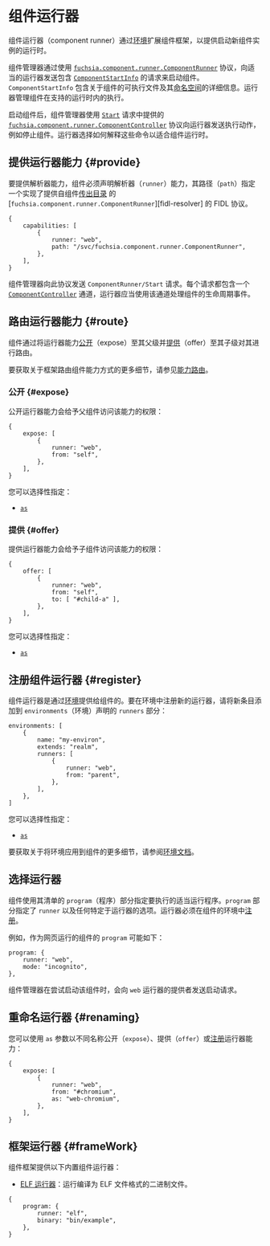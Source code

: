 <!--
# Component Runners
 -->
# 组件运行器

<!--
Component runners extend the component framework through an
[environment][glossary.environment] to provide a runtime for launching new
component instances.
 -->
组件运行器（component runner）通过[环境][glossary.environment]扩展组件框架，以提供启动新组件实例的运行时。

<!--
Component manager launches components by sending a request containing
[`ComponentStartInfo`][fidl-runner] to the appropriate runner using the
[`fuchsia.component.runner.ComponentRunner`][fidl-runner] protocol.
The `ComponentStartInfo` contains details about the component's executable and
its [namespace][glossary.namespace]. The runner manages the component's
execution within the supported runtime.
 -->
 <!--TODO-->
组件管理器通过使用 [`fuchsia.component.runner.ComponentRunner`][fidl-runner] 协议，向适当的运行器发送包含 [`ComponentStartInfo`][fidl-runner] 的请求来启动组件。`ComponentStartInfo` 包含关于组件的可执行文件及其[命名空间][glossary.namespace]的详细信息。运行器管理组件在支持的运行时内的执行。

<!--
After starting the component, component manager uses the
[`fuchsia.component.runner.ComponentController`][fidl-runner] protocol provided
in the [`Start`][fidl-runner] request to send execution actions to the runner,
such as stopping the component. The runner chooses how to interpret these
commands as appropriate to the component runtime.
 -->
启动组件后，组件管理器使用 [`Start`][fidl-runner] 请求中提供的 [`fuchsia.component.runner.ComponentController`][fidl-runner] 协议向运行器发送执行动作，例如停止组件。运行器选择如何解释这些命令以适合组件运行时。

<!--
## Providing runner capabilities {#provide}
 -->
## 提供运行器能力 {#provide}

<!--
To provide a runner capability, a component must declare a `runner`
capability, whose `path` designates a FIDL protocol implementing
[`fuchsia.component.runner.ComponentRunner`][fidl-runner] served from the
component's [outgoing directory][glossary.outgoing-directory].
 -->
要提供解析器能力，组件必须声明解析器（`runner`）能力，其路径（`path`）指定一个实现了提供自组件[传出目录][glossary.outgoing-directory] 的 [`fuchsia.component.runner.ComponentRunner`][fidl-resolver] 的 FIDL 协议。

```json5
{
    capabilities: [
        {
            runner: "web",
            path: "/svc/fuchsia.component.runner.ComponentRunner",
        },
    ],
}
```

<!--
Component manager sends `ComponentRunner/Start` requests to this protocol.
Each request includes a [`ComponentController`][fidl-controller] channel which
the runner should serve to handle lifecycle events for the component.
 -->
组件管理器向此协议发送 `ComponentRunner/Start` 请求。每个请求都包含一个 [`ComponentController`][fidl-controller] 通道，运行器应当使用该通道处理组件的生命周期事件。

<!--
## Routing runner capabilities {#route}
 -->
## 路由运行器能力 {#route}

<!--
Components route runner capabilities by [exposing](#expose) them to their
parent and [offering](#offer) them to their children.
 -->
组件通过将运行器能力[公开](#expose)（expose）至其父级并[提供](#offer)（offer）至其子级对其进行路由。

<!--
For more details on how the framework routes component capabilities,
see [capability routing][capability-routing].
 -->
要获取关于框架路由组件能力方式的更多细节，请参见[能力路由][capability-routing]。

<!--
### Exposing {#expose}
 -->
### 公开 {#expose}

<!--
Exposing a runner capability gives the component's parent access to that
capability:
 -->
公开运行器能力会给予父组件访问该能力的权限：

```json5
{
    expose: [
        {
            runner: "web",
            from: "self",
        },
    ],
}
```

<!--
You may optionally specify:
 -->
您可以选择性指定：

* [`as`](#renaming)

<!--
### Offering {#offer}
 -->
### 提供 {#offer}

<!--
Offering a runner capability gives a child component access to that
capability:
 -->
提供运行器能力会给予子组件访问该能力的权限：

```json5
{
    offer: [
        {
            runner: "web",
            from: "self",
            to: [ "#child-a" ],
        },
    ],
}
```

<!--
You may optionally specify:
 -->
您可以选择性指定：

* [`as`](#renaming)

<!--
## Registering a component runner {#register}
 -->
## 注册组件运行器 {#register}

<!--
Component runners are made available to components through their
[environment][environment]. To register a new runner within an environment,
add a new entry to the `runners` section of the `environments` declaration:
 -->
组件运行器是通过[环境][environment]提供给组件的。要在环境中注册新的运行器，请将新条目添加到 `environments`（环境）声明的 `runners` 部分：

```json5
environments: [
    {
        name: "my-environ",
        extends: "realm",
        runners: [
            {
                runner: "web",
                from: "parent",
            },
        ],
    },
]
```

<!--
You may optionally specify:
 -->
您可以选择性指定：

* [`as`](#renaming)

<!--
For more details on how to apply environments to components, see the
[environments documentation][environment].
 -->
要获取关于将环境应用到组件的更多细节，请参阅[环境文档][environment]。

<!--
## Selecting a runner
 -->
## 选择运行器

<!--
A component specifies the appropriate runner for execution using the `program`
section of its manifest. The `program` section designates the `runner` as well
as any runner-specific options. The runner must be [registered](#register) in
the component's environment.
 -->
组件使用其清单的 `program`（程序）部分指定要执行的适当运行程序。`program` 部分指定了 `runner` 以及任何特定于运行器的选项。运行器必须在组件的环境中[注册](#register)。

<!--
For example, a component which runs as a web page might have a `program` like
the following:
 -->
例如，作为网页运行的组件的 `program` 可能如下：

```json5
program: {
    runner: "web",
    mode: "incognito",
},
```

<!--
When the component manager attempts to launch this component, it will send a
request to the provider of the `web` runner to start it.
 -->
组件管理器在尝试启动该组件时，会向 `web` 运行器的提供者发送启动请求。

<!--
## Renaming runners {#renaming}
 -->
## 重命名运行器 {#renaming}

<!--
You may `expose`, `offer`, or [register](#register) the runner capability under
a different name using the `as` parameter:
 -->
您可以使用 `as` 参数以不同名称公开（`expose`）、提供（`offer`）或[注册](#register)运行器能力：

```json5
{
    expose: [
        {
            runner: "web",
            from: "#chromium",
            as: "web-chromium",
        },
    ],
}
```

<!--
## Framework runners {#framework}
 -->
## 框架运行器 {#frameWork}

<!--
Component framework provides the following built-in component runners:
 -->
组件框架提供以下内置组件运行器：

<!--
-   [ELF runner][elf-runner]: Runs binaries compiled to the ELF file format.
 -->
-   [ELF 运行器][elf-runner]：运行编译为 ELF 文件格式的二进制文件。

```json5
{
    program: {
        runner: "elf",
        binary: "bin/example",
    },
}
```

[glossary.environment]: /glossary/README.md#environment
[glossary.namespace]: /glossary/README.md#namespace
[glossary.outgoing-directory]: /glossary/README.md#outgoing-directory
[capability-routing]: /concepts/components/v2/capabilities/README.md#routing
[elf-runner]: /concepts/components/v2/elf_runner.md
[environment]: /concepts/components/v2/environments.md
[fidl-directory]: /sdk/fidl/fuchsia.io/directory.fidl
[fidl-runner]: https://fuchsia.dev/reference/fidl/fuchsia.component.runner#ComponentRunner
[fidl-controller]: https://fuchsia.dev/reference/fidl/fuchsia.component.runner#ComponentController
